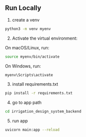 ## Run Locally

1. create a venv
```bash
python3 -m venv myenv
```
2. Activate the virtual environment:

On macOS/Linux, run:

```bash
source myenv/bin/activate
```
On Windows, run:

```bash
myenv\Scripts\activate
```


3. install requirements.txt
```bash
pip install -r requirements.txt
```

4. go to app path
```bash
cd irrigation_design_system_backend 
```

5. run app
```bash
uvicorn main:app --reload
```
